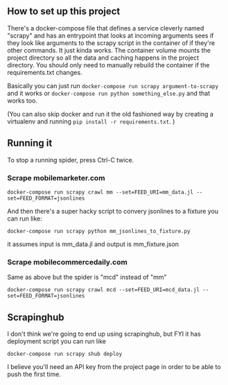 ## How to set up this project

There's a docker-compose file that defines a service cleverly named "scrapy" and has an entrypoint that looks at incoming arguments sees if they look like arguments to the scrapy script in the container of if they're other commands. It just kinda works. The container volume mounts the project directory so all the data and caching happens in the project directory. You should only need to manually rebuild the container if the requirements.txt changes.

Basically you can just run `docker-compose run scrapy argument-to-scrapy` and it works or `docker-compose run python something_else.py` and that works too.


(You can also skip docker and run it the old fashioned way by creating a virtualenv and running `pip install -r requirements.txt`. )

## Running it

To stop a running spider, press Ctrl-C twice.

### Scrape mobilemarketer.com 
```
docker-compose run scrapy crawl mm --set=FEED_URI=mm_data.jl --set=FEED_FORMAT=jsonlines
```

And then there's a super hacky script to convery jsonlines to a fixture you can run like:
```
docker-compose run scrapy python mm_jsonlines_to_fixture.py
```

it assumes input is mm_data.jl and output is mm_fixture.json


### Scrape mobilecommercedaily.com

Same as above but the spider is "mcd" instead of "mm"

```
docker-compose run scrapy crawl mcd --set=FEED_URI=mcd_data.jl --set=FEED_FORMAT=jsonlines
```


## Scrapinghub

I don't think we're going to end up using scrapinghub, but FYI it has deployment script you can run like

```
docker-compose run scrapy shub deploy
```

I believe you'll need an API key from the project page in order to be able to push the first time.